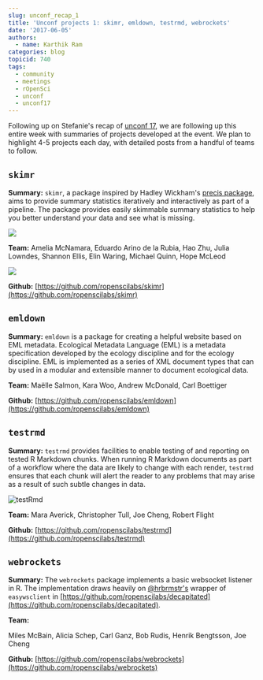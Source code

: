 ```yaml
---
slug: unconf_recap_1
title: 'Unconf projects 1: skimr, emldown, testrmd, webrockets'
date: '2017-06-05'
authors:
  - name: Karthik Ram
categories: blog
topicid: 740
tags:
  - community
  - meetings
  - rOpenSci
  - unconf
  - unconf17
---
```


Following up on Stefanie's recap of [unconf 17](https://ropensci.org/blog/blog/2017/06/02/unconf2017), we are following up this entire week with summaries of projects developed at the event. We plan to highlight 4-5 projects each day, with detailed posts from a handful of teams to follow.


## `skimr`
**Summary:**  `skimr`, a package inspired by Hadley Wickham's [precis package](https://github.com/hadley/precis), aims to provide summary statistics iteratively and interactively as part of a pipeline. The package provides easily skimmable summary statistics to help you better understand your data and see what is missing.

![](https://i.imgur.com/abwJOHh.png)

**Team:**
Amelia McNamara, Eduardo Arino de la Rubia, Hao Zhu, Julia Lowndes, Shannon Ellis, Elin Waring, Michael Quinn, Hope McLeod

![](https://i.imgur.com/cqPh8pk.png)

**Github:** [https://github.com/ropenscilabs/skimr](https://github.com/ropenscilabs/skimr)


## `emldown`

**Summary:** `emldown` is a package for creating a helpful website based on EML metadata. Ecological Metadata Language (EML) is a metadata specification developed by the ecology discipline and for the ecology discipline. EML is implemented as a series of XML document types that can by used in a modular and extensible manner to document ecological data.

**Team:** Maëlle Salmon, Kara Woo, Andrew McDonald, Carl Boettiger

**Github:** [https://github.com/ropenscilabs/emldown](https://github.com/ropenscilabs/emldown)


## `testrmd`

**Summary:**  `testrmd` provides facilities to enable testing of and reporting on tested R Markdown chunks. When running R Markdown documents as part of a workflow where the data are likely to change with each render, `testrmd` ensures that each chunk will alert the reader to any problems that may arise as a result of such subtle changes in data.

![testRmd](https://github.com/ropenscilabs/testrmd/raw/master/testrmd.gif)

**Team:** Mara Averick, Christopher Tull, Joe Cheng, Robert Flight

**Github:** [https://github.com/ropenscilabs/testrmd](https://github.com/ropenscilabs/testrmd)



## `webrockets`

**Summary:**  The `webrockets` package implements a basic websocket listener in R. The implementation draws heavily on [@hrbrmstr's](https://twitter.com/hrbrmstr) wrapper of `easywsclient` in [https://github.com/ropenscilabs/decapitated](https://github.com/ropenscilabs/decapitated).

**Team:**

Miles McBain, Alicia Schep, Carl Ganz, Bob Rudis, Henrik Bengtsson, Joe Cheng

**Github:** [https://github.com/ropenscilabs/webrockets](https://github.com/ropenscilabs/webrockets)

